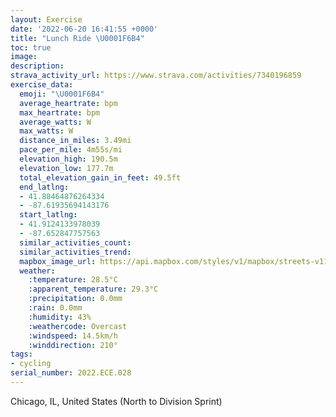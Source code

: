 ```yaml
---
layout: Exercise
date: '2022-06-20 16:41:55 +0000'
title: "Lunch Ride \U0001F6B4"
toc: true
image:
description:
strava_activity_url: https://www.strava.com/activities/7340196859
exercise_data:
  emoji: "\U0001F6B4"
  average_heartrate: bpm
  max_heartrate: bpm
  average_watts: W
  max_watts: W
  distance_in_miles: 3.49mi
  pace_per_mile: 4m55s/mi
  elevation_high: 190.5m
  elevation_low: 177.7m
  total_elevation_gain_in_feet: 49.5ft
  end_latlng:
  - 41.88464876264334
  - -87.61935694143176
  start_latlng:
  - 41.9124133978039
  - -87.652847757563
  similar_activities_count:
  similar_activities_trend:
  mapbox_image_url: https://api.mapbox.com/styles/v1/mapbox/streets-v11/static/path-5+787af2-1.0(q_y~Fhu~uOPSADKEBDD%3F%3F%40O%40B%3FAABABFB%3FCABA%40B%40REFHBGBHHRHLABAXA%3FBREJABGAMH%5BCk%40CcDAuADo%40CWF%5DHWlBwCHEr%40y%40%5Cu%40z%40uAXi%40JKt%40eA%5Ew%40t%40kAFOLKJON%5B%60AwAj%40y%40LMR_%40z%40qAZc%40VWj%40cAfC_EnGyJdBqCl%40%7D%40Ra%40f%40o%40NGVm%40Xi%40%60AqAXi%40RWFQXg%40BOCg%40GcGW%7BB%40aDGsA%40qBC%7D%40BsBRIRBXEd%40Bf%40%40%60CGfA%3Fh%40CXBh%40Ef%40%3FhBEZErA%40bACf%40GzACpABnBCh%40EvB%3F%5EGf%40%3FFCj%40DPCNHHGV%40l%40Cx%40ATDTC%5C%3FFAHIHD%60%40APDLE%7CCEf%40Gd%40BbAChAM%5C%40JBlBDHDH%3FT%3Fd%40In%40FNEJBt%40CL%3FLA%7C%40B%5CEJBZC%60CApAMDC%40BFCJJRDv%40MZOGF%3FQHPTVRHJOF%3FNXHDPDHFTCPGBJG%3Fb%40OpAKFDLA%60%40GBAACX%40HCNBXIRAHBF%3FTIP%40HEBINICc%40%60%40OPq%40ZY%3FUE_%40F%5D%3FYHMGGFQMi%40S%5DE%5BQSEMh%40i%40%3FGUa%40DKNeA%3FWNoAMIE_%40H%5BIKFI%5EKCKLUEa%40FSAy%40Bm%40G%5B%40_%40IW%40MIEAGMMHGh%40SIo%40KOEYWc%40D%5D%3Fq%40AM%40QCGBQIc%40HU%3FQRi%40AIF%5DC%5BB%5D%40%7D%40C_%40B%5DBM%3FMIg%40MSHQGUSyAH_%40%3Fu%40BM%40YCKCe%40%40GEa%40FmAEu%40XAAA%5CBZ%3FJAb%40XD%3F%5CGZKROJRHBHALELK%3FKESBkBAe%40Fu%40E%7B%40G%5D%40%5BCQEYBG%3FSCY%3F%5BCGHo%40CSB%5BCGCAKBCADENE),pin-s-s+e5b22e(-87.65285,41.91241),pin-s-f+89ae00(-87.61936000000001,41.884640000000005)/auto/800x800?access_token=pk.eyJ1Ijoiam9zaGJlY2ttYW4iLCJhIjoiY205eWR2aDd1MWZ6djJrbXc4a3M0bWZleiJ9.XiG9OWkNcZk2QzjJbxLB4A
  weather:
    :temperature: 28.5°C
    :apparent_temperature: 29.3°C
    :precipitation: 0.0mm
    :rain: 0.0mm
    :humidity: 43%
    :weathercode: Overcast
    :windspeed: 14.5km/h
    :winddirection: 210°
tags:
- cycling
serial_number: 2022.ECE.028
---
```

Chicago, IL, United States (North to Division Sprint)
